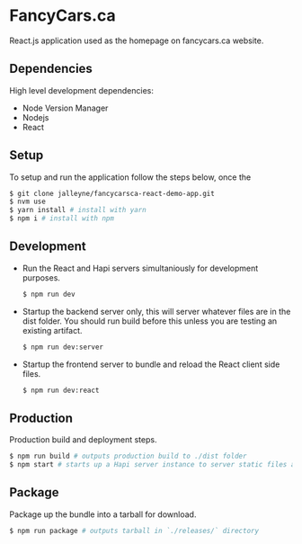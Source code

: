 # FancyCars.ca

React.js application used as the homepage on fancycars.ca website.

## Dependencies

High level development dependencies:

* Node Version Manager
* Nodejs
* React

## Setup

To setup and run the application follow the steps below, once the

```bash
$ git clone jalleyne/fancycarsca-react-demo-app.git
$ nvm use
$ yarn install # install with yarn
$ npm i # install with npm
```

## Development

* Run the React and Hapi servers simultaniously for development purposes.

  ```bash
  $ npm run dev
  ```

* Startup the backend server only, this will server whatever files are in the dist folder. You should run build before this unless you are testing an existing artifact.

  ```bash
  $ npm run dev:server
  ```

* Startup the frontend server to bundle and reload the React client side files.

  ```bash
  $ npm run dev:react
  ```

## Production

Production build and deployment steps.

```bash
$ npm run build # outputs production build to ./dist folder
$ npm start # starts up a Hapi server instance to server static files and act as a backend for frontend react code.
```

## Package

Package up the bundle into a tarball for download.

```bash
$ npm run package # outputs tarball in `./releases/` directory
```
